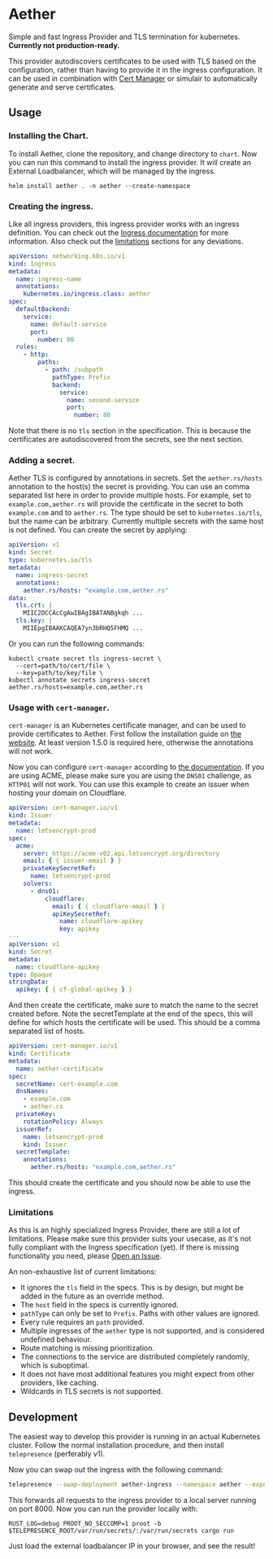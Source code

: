 # Aether

Simple and fast Ingress Provider and TLS termination for kubernetes.
**Currently not production-ready.**

This provider autodiscovers certificates to be used with TLS based on the configuration, rather than having to provide it in the ingress configuration.
It can be used in combination with [Cert Manager](https://cert-manager.io/) or simulair to automatically generate and serve certificates.

## Usage

### Installing the Chart.

To install Aether, clone the repository, and change directory to `chart`.
Now you can run this command to install the ingress provider.
It will create an External Loadbalancer, which will be managed by the ingress.

```
helm install aether . -n aether --create-namespace
```

### Creating the ingress.

Like all ingress providers, this ingress provider works with an ingress definition.
You can check out the [Ingress documentation](https://kubernetes.io/docs/concepts/services-networking/ingress/) for more information.
Also check out the [limitations](#limitations) sections for any deviations.

```yml
apiVersion: networking.k8s.io/v1
kind: Ingress
metadata:
  name: ingress-name
  annotations:
    kubernetes.io/ingress.class: aether
spec:
  defaultBackend:
    service:
      name: default-service
      port:
        number: 80
  rules:
    - http:
        paths:
          - path: /subpath
            pathType: Prefix
            backend:
              service:
                name: second-service
                port:
                  number: 80
```

Note that there is no `tls` section in the specification.
This is because the certificates are autodiscovered from the secrets, see the next section.

### Adding a secret.

Aether TLS is configured by annotations in secrets.
Set the `aether.rs/hosts` annotation to the host(s) the secret is providing.
You can use an comma separated list here in order to provide multiple hosts.
For example, set to `example.com,aether.rs` will provide the certificate in the secret to both `example.com` and to `aether.rs`.
The type should be set to `kubernetes.io/tls`, but the name can be arbitrary.
Currently multiple secrets with the same host is not defined.
You can create the secret by applying:

```yml
apiVersion: v1
kind: Secret
type: kubernetes.io/tls
metadata:
  name: ingress-secret
  annotations:
    aether.rs/hosts: "example.com,aether.rs"
data:
  tls.crt: |
    MIIC2DCCAcCgAwIBAgIBATANBgkqh ...
  tls.key: |
    MIIEpgIBAAKCAQEA7yn3bRHQ5FHMQ ...
```

Or you can run the following commands:

```
kubectl create secret tls ingress-secret \
  --cert=path/to/cert/file \
  --key=path/to/key/file \
kubectl annotate secrets ingress-secret aether.rs/hosts=example.com,aether.rs
```

### Usage with `cert-manager`.

`cert-manager` is an Kubernetes certificate manager, and can be used to provide certificates to Aether.
First follow the installation guide on [the website](https://cert-manager.io/docs/installation/).
At least version 1.5.0 is required here, otherwise the annotations will not work.

Now you can configure `cert-manager` according to [the documentation](https://cert-manager.io/docs/configuration/).
If you are using ACME, please make sure you are using the `DNS01` challenge, as `HTTP01` will not work.
You can use this example to create an issuer when hosting your domain on Cloudflare.

```yml
apiVersion: cert-manager.io/v1
kind: Issuer
metadata:
  name: letsencrypt-prod
spec:
  acme:
    server: https://acme-v02.api.letsencrypt.org/directory
    email: { { issuer-email } }
    privateKeySecretRef:
      name: letsencrypt-prod
    solvers:
      - dns01:
          cloudflare:
            email: { { cloudflare-email } }
            apiKeySecretRef:
              name: cloudflare-apikey
              key: apikey
---
apiVersion: v1
kind: Secret
metadata:
  name: cloudflare-apikey
type: Opaque
stringData:
  apikey: { { cf-global-apikey } }
```

And then create the certificate, make sure to match the name to the secret created before.
Note the secretTemplate at the end of the specs, this will define for which hosts the certificate will be used.
This should be a comma separated list of hosts.

```yml
apiVersion: cert-manager.io/v1
kind: Certificate
metadata:
  name: aether-certificate
spec:
  secretName: cert-example.com
  dnsNames:
    - example.com
    - aether.rs
  privateKey:
    rotationPolicy: Always
  issuerRef:
    name: letsencrypt-prod
    kind: Issuer
  secretTemplate:
    annotations:
      aether.rs/hosts: "example.com,aether.rs"
```

This should create the certificate and you should now be able to use the ingress.

### Limitations

As this is an highly specialized Ingress Provider, there are still a lot of limitations.
Please make sure this provider suits your usecase, as it's not fully compliant with the Ingress specification (yet).
If there is missing functionality you need, please [Open an Issue](https://github.com/nexiumapp/aether/issues/new).

An non-exhaustive list of current limitations:

- It ignores the `tls` field in the specs. This is by design, but might be added in the future as an override method.
- The `host` field in the specs is currently ignored.
- `pathType` can only be set to `Prefix`. Paths with other values are ignored.
- Every rule requires an `path` provided.
- Multiple ingresses of the `aether` type is not supported, and is considered undefined behaviour.
- Route matching is missing prioritization.
- The connections to the service are distributed completely randomly, which is suboptimal.
- It does not have most additional features you might expect from other providers, like caching.
- Wildcards in TLS secrets is not supported.

## Development

The easiest way to develop this provider is running in an actual Kubernetes cluster.
Follow the normal installation procedure, and then install `telepresence` (perferably v1).

Now you can swap out the ingress with the following command:

```bash
telepresence --swap-deployment aether-ingress --namespace aether --expose 8000
```

This forwards all requests to the ingress provider to a local server running on port 8000.
Now you can run the provider locally with:

```
RUST_LOG=debug PROOT_NO_SECCOMP=1 proot -b $TELEPRESENCE_ROOT/var/run/secrets/:/var/run/secrets cargo run
```

Just load the external loadbalancer IP in your browser, and see the result!
